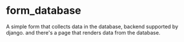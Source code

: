 # form_database
A simple form that collects data in the database, backend supported by django.
and there's a page that renders data from the database.
